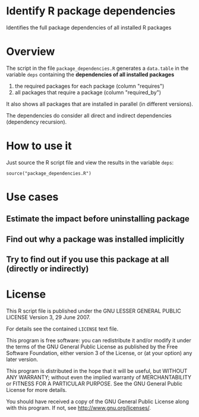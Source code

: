 # Identify R package dependencies

Identifies the full package dependencies of all installed R packages



# Overview

The script in the file `package_dependencies.R` generates a `data.table`
in the variable `deps` containing the **dependencies of all installed packages**

1. the required packages for each package (column "requires")
2. all packages that require a package (column "required_by")

It also shows all packages that are installed in parallel (in different versions).

The dependencies do consider all direct and indirect dependencies (dependency recursion).



# How to use it

Just source the R script file and view the results in the variable `deps`:

`source("package_dependencies.R")`



# Use cases

## Estimate the impact before uninstalling package

## Find out why a package was installed implicitly

## Try to find out if you use this package at all (directly or indirectly)



# License

This R script file is published under the
GNU LESSER GENERAL PUBLIC LICENSE Version 3, 29 June 2007.

For details see the contained `LICENSE` text file.

This program is free software: you can redistribute it and/or modify
it under the terms of the GNU General Public License as published by
the Free Software Foundation, either version 3 of the License, or
(at your option) any later version.

This program is distributed in the hope that it will be useful,
but WITHOUT ANY WARRANTY; without even the implied warranty of
MERCHANTABILITY or FITNESS FOR A PARTICULAR PURPOSE.  See the
GNU General Public License for more details.

You should have received a copy of the GNU General Public License
along with this program.  If not, see <http://www.gnu.org/licenses/>.

